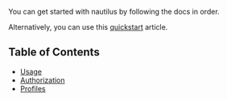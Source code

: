 You can get started with nautilus by following the docs in order.

Alternatively, you can use this [quickstart](quickstart) article.

## Table of Contents
- [Usage](usage)
- [Authorization](auth)
- [Profiles](profiles)
